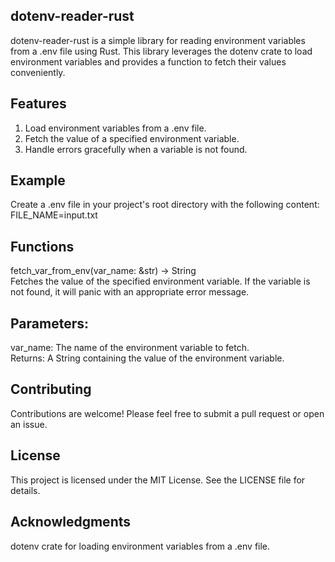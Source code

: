 
## dotenv-reader-rust
dotenv-reader-rust is a simple library for reading environment variables from a .env file using Rust. This   library leverages the dotenv crate to load environment variables and provides a function to fetch their values conveniently.  

## Features  
1. Load environment variables from a .env file.  
2. Fetch the value of a specified environment variable.  
3. Handle errors gracefully when a variable is not found.  

## Example
Create a .env file in your project's root directory with the following content:  
FILE_NAME=input.txt  
## Functions
fetch_var_from_env(var_name: &str) -> String  
Fetches the value of the specified environment variable. If the variable is not found, it will panic with an appropriate error message.  

## Parameters:  
var_name: The name of the environment variable to fetch.  
Returns:
A String containing the value of the environment variable. 

## Contributing  
Contributions are welcome! Please feel free to submit a pull request or open an issue.  

## License  
This project is licensed under the MIT License. See the LICENSE file for details.  

## Acknowledgments  
dotenv crate for loading environment variables from a .env file.  
